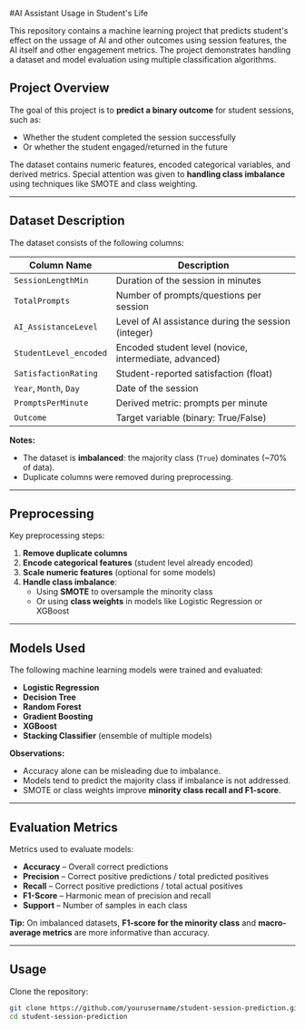 #AI Assistant Usage in Student's Life

This repository contains a machine learning project that predicts student's effect on the ussage of AI and other outcomes using session features, the AI itself and other engagement metrics. The project demonstrates handling a dataset and model evaluation using multiple classification algorithms.


## **Project Overview**

The goal of this project is to **predict a binary outcome** for student sessions, such as:

- Whether the student completed the session successfully  
- Or whether the student engaged/returned in the future  

The dataset contains numeric features, encoded categorical variables, and derived metrics. Special attention was given to **handling class imbalance** using techniques like SMOTE and class weighting.

---

## **Dataset Description**

The dataset consists of the following columns:

| Column Name             | Description |
|-------------------------|-------------|
| `SessionLengthMin`      | Duration of the session in minutes |
| `TotalPrompts`          | Number of prompts/questions per session |
| `AI_AssistanceLevel`    | Level of AI assistance during the session (integer) |
| `StudentLevel_encoded`  | Encoded student level (novice, intermediate, advanced) |
| `SatisfactionRating`    | Student-reported satisfaction (float) |
| `Year`, `Month`, `Day`  | Date of the session |
| `PromptsPerMinute`      | Derived metric: prompts per minute |
| `Outcome`               | Target variable (binary: True/False) |

**Notes:**

- The dataset is **imbalanced**: the majority class (`True`) dominates (~70% of data).  
- Duplicate columns were removed during preprocessing.  

---

## **Preprocessing**

Key preprocessing steps:

1. **Remove duplicate columns**  
2. **Encode categorical features** (student level already encoded)  
3. **Scale numeric features** (optional for some models)  
4. **Handle class imbalance**:  
   - Using **SMOTE** to oversample the minority class  
   - Or using **class weights** in models like Logistic Regression or XGBoost  

---

## **Models Used**

The following machine learning models were trained and evaluated:

- **Logistic Regression**  
- **Decision Tree**  
- **Random Forest**  
- **Gradient Boosting**  
- **XGBoost**  
- **Stacking Classifier** (ensemble of multiple models)  

**Observations:**

- Accuracy alone can be misleading due to imbalance.  
- Models tend to predict the majority class if imbalance is not addressed.  
- SMOTE or class weights improve **minority class recall and F1-score**.

---

## **Evaluation Metrics**

Metrics used to evaluate models:

- **Accuracy** – Overall correct predictions  
- **Precision** – Correct positive predictions / total predicted positives  
- **Recall** – Correct positive predictions / total actual positives  
- **F1-Score** – Harmonic mean of precision and recall  
- **Support** – Number of samples in each class  

**Tip:** On imbalanced datasets, **F1-score for the minority class** and **macro-average metrics** are more informative than accuracy.

---

## **Usage**

Clone the repository:

```bash
git clone https://github.com/yourusername/student-session-prediction.git
cd student-session-prediction
